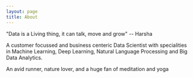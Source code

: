 ```yaml
---
layout: page
title: About
---
```

"Data is a Living thing, it can talk, move and grow" -- Harsha

<p>A customer focussed and business centeric Data Scientist with specialities in Machine Learning, Deep Learning, Natural Language Processing and Big Data Analytics. </p>

<p>An avid runner, nature lover, and a huge fan of meditation and yoga </p>



